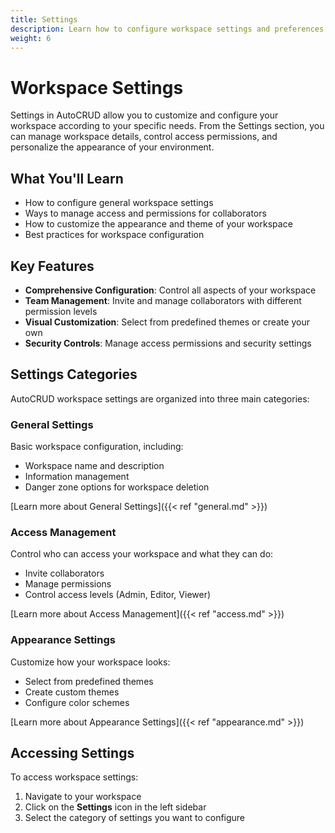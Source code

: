 ```yaml
---
title: Settings
description: Learn how to configure workspace settings and preferences
weight: 6
---
```


# Workspace Settings

Settings in AutoCRUD allow you to customize and configure your workspace according to your specific needs. From the Settings section, you can manage workspace details, control access permissions, and personalize the appearance of your environment.

## What You'll Learn

- How to configure general workspace settings
- Ways to manage access and permissions for collaborators
- How to customize the appearance and theme of your workspace
- Best practices for workspace configuration

## Key Features

- **Comprehensive Configuration**: Control all aspects of your workspace
- **Team Management**: Invite and manage collaborators with different permission levels
- **Visual Customization**: Select from predefined themes or create your own
- **Security Controls**: Manage access permissions and security settings

## Settings Categories

AutoCRUD workspace settings are organized into three main categories:

### General Settings

Basic workspace configuration, including:

- Workspace name and description
- Information management
- Danger zone options for workspace deletion

[Learn more about General Settings]({{< ref "general.md" >}})

### Access Management

Control who can access your workspace and what they can do:

- Invite collaborators
- Manage permissions
- Control access levels (Admin, Editor, Viewer)

[Learn more about Access Management]({{< ref "access.md" >}})

### Appearance Settings

Customize how your workspace looks:

- Select from predefined themes
- Create custom themes
- Configure color schemes

[Learn more about Appearance Settings]({{< ref "appearance.md" >}})

<!-- SETTINGS OVERVIEW SCREENSHOT -->
<!-- ![Settings Overview](/images/settings-overview.png) -->

## Accessing Settings

To access workspace settings:

1. Navigate to your workspace
2. Click on the **Settings** icon in the left sidebar
3. Select the category of settings you want to configure
